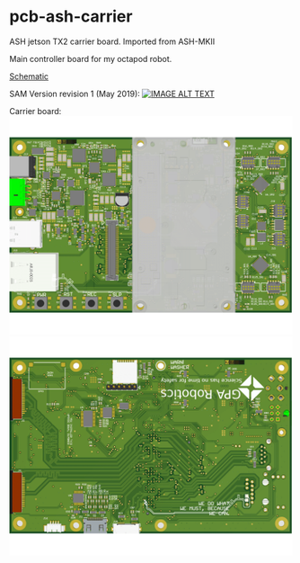 # pcb-ash-carrier
ASH jetson TX2 carrier board. Imported from ASH-MKII

Main controller board for my octapod robot. 

[Schematic](https://raw.githubusercontent.com/Atmelfan/pcb-ash-carrier/master/schematic.pdf)

SAM Version revision 1 (May 2019):
[![IMAGE ALT TEXT](http://img.youtube.com/vi/Iza4ah-3IUo/0.jpg)](http://www.youtube.com/watch?v=Iza4ah-3IUo "SAM the octapod")

Carrier board:
![Top side](https://github.com/Atmelfan/pcb-ash-carrier/blob/master/board_top.png)
![Bottom side](https://github.com/Atmelfan/pcb-ash-carrier/blob/master/board_bot.png)
